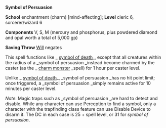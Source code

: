  **Symbol of Persuasion**

**School** enchantment (charm) [mind-affecting]; **Level** cleric 6, sorcerer/wizard 6

**Components** V, S, M (mercury and phosphorus, plus powdered diamond and opal worth a total of 5,000 gp)

**Saving Throw** [Will](../combat#_will) negates

This spell functions like _ [symbol of death](symbolOfDeath#_symbol-of-death)_, except that all creatures within the radius of a _symbol of persuasion _instead become charmed by the caster (as the _ [charm monster](charmMonster#_charm-monster) _spell) for 1 hour per caster level.

Unlike _ [symbol of death](symbolOfDeath#_symbol-of-death)_, _symbol of persuasion _has no hit point limit; once triggered, a _symbol of persuasion _simply remains active for 10 minutes per caster level.

_Note_: Magic traps such as _symbol of persuasion _are hard to detect and disable. While any character can use Perception to find a symbol, only a character with the trapfinding class feature can use Disable Device to disarm it. The DC in each case is 25 + spell level, or 31 for _symbol of persuasion_.

